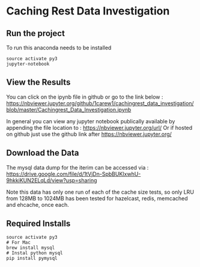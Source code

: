 # Caching Rest Data Investigation

## Run the project
To run this anaconda needs to be installed 

```
source activate py3
jupyter-notebook
```


## View the Results
You can click on the ipynb file in github or go to the link below :
https://nbviewer.jupyter.org/github/1carew1/cachingrest_data_investigation/blob/master/Cachingrest_Data_Investigation.ipynb

In general you can view any jupyter notebook publically available by appending the file location to : https://nbviewer.jupyter.org/url/
Or if hosted on github just use the github link after https://nbviewer.jupyter.org/

## Download the Data
The mysql data dump for the iterim can be accessed via : https://drive.google.com/file/d/1tVjDn-SpbBUKIxwhU-9hkkiKUN2ELqLd/view?usp=sharing

Note this data has only one run of each of the cache size tests, so only LRU from 128MB to 1024MB has been tested for hazelcast, redis, memcached and ehcache, once each.

## Required Installs
```
source activate py3
# For Mac
brew install mysql
# Instal python mysql
pip install pymysql
```
